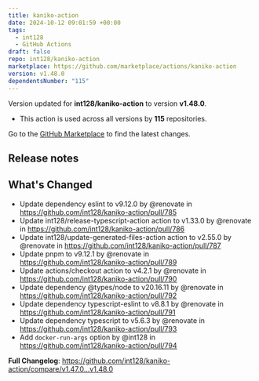 ```yaml
---
title: kaniko-action
date: 2024-10-12 09:01:59 +00:00
tags:
  - int128
  - GitHub Actions
draft: false
repo: int128/kaniko-action
marketplace: https://github.com/marketplace/actions/kaniko-action
version: v1.48.0
dependentsNumber: "115"
---
```



Version updated for **int128/kaniko-action** to version **v1.48.0**.
- This action is used across all versions by **115** repositories.

Go to the [GitHub Marketplace](https://github.com/marketplace/actions/kaniko-action) to find the latest changes.

## Release notes

## What's Changed
* Update dependency eslint to v9.12.0 by @renovate in https://github.com/int128/kaniko-action/pull/785
* Update int128/release-typescript-action action to v1.33.0 by @renovate in https://github.com/int128/kaniko-action/pull/786
* Update int128/update-generated-files-action action to v2.55.0 by @renovate in https://github.com/int128/kaniko-action/pull/787
* Update pnpm to v9.12.1 by @renovate in https://github.com/int128/kaniko-action/pull/789
* Update actions/checkout action to v4.2.1 by @renovate in https://github.com/int128/kaniko-action/pull/790
* Update dependency @types/node to v20.16.11 by @renovate in https://github.com/int128/kaniko-action/pull/792
* Update dependency typescript-eslint to v8.8.1 by @renovate in https://github.com/int128/kaniko-action/pull/791
* Update dependency typescript to v5.6.3 by @renovate in https://github.com/int128/kaniko-action/pull/793
* Add `docker-run-args` option by @int128 in https://github.com/int128/kaniko-action/pull/794


**Full Changelog**: https://github.com/int128/kaniko-action/compare/v1.47.0...v1.48.0
